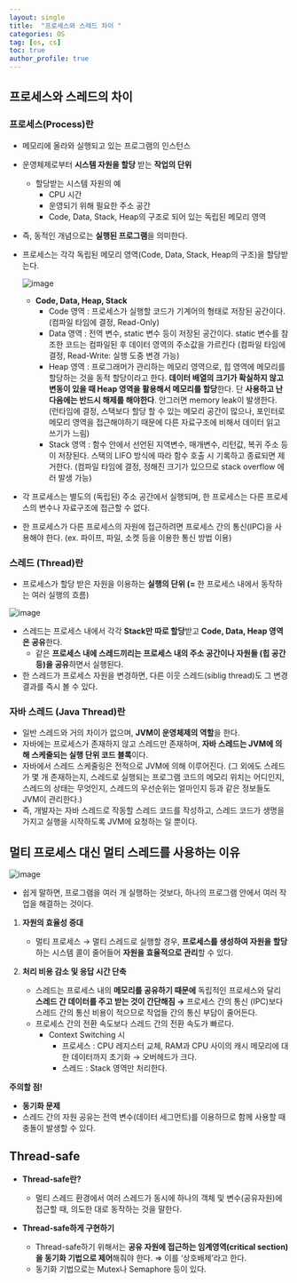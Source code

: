```yaml
---
layout: single
title:  "프로세스와 스레드 차이 "
categories: OS
tag: [os, cs]
toc: true
author_profile: true
---
```

## 프로세스와 스레드의 차이

### 프로세스(Process)란

- 메모리에 올라와 실행되고 있는 프로그램의 인스턴스
- 운영체제로부터 **시스템 자원을 할당** 받는 **작업의 단위**
    - 할당받는 시스템 자원의 예
        - CPU 시간
        - 운영되기 위해 필요한 주소 공간
        - Code, Data, Stack, Heap의 구조로 되어 있는 독립된 메모리 영역
- 즉, 동적인 개념으로는 **실행된 프로그램**을 의미한다.
- 프로세스는 각각 독립된 메모리 영역(Code, Data, Stack, Heap의 구조)을 할당받는다.
    
    ![image](https://user-images.githubusercontent.com/47748246/189826133-f17ece8b-b731-4aae-b716-525100c53a87.png)
    
    - **Code, Data, Heap, Stack**
        - Code 영역 : 프로세스가 실행할 코드가 기계어의 형태로 저장된 공간이다. (컴파일 타임에 결정, Read-Only)
        - Data 영역 : 전역 변수, static 변수 등이 저장된 공간이다. static 변수를 참조한 코드는 컴파일된 후 데이터 영역의 주소값을 가르킨다 (컴파일 타임에 결정, Read-Write: 실행 도중 변경 가능)
        - Heap 영역 : 프로그래머가 관리하는 메모리 영역으로, 힙 영역에 메모리를 할당하는 것을 동적 할당이라고 한다. **데이터 배열의 크기가 확실하지 않고 변동이 있을 때 Heap 영역을 활용해서 메모리를 할당**한다. 단 **사용하고 난 다음에는 반드시 해제를 해야한다**. 안그러면 memory leak이 발생한다.  (런타임에 결정, 스택보다 할당 할 수 있는 메모리 공간이 많으나, 포인터로 메모리 영역을 접근해야하기 때문에 다른 자료구조에 비해서 데이터 읽고 쓰기가 느림)
        - Stack 영역 : 함수 안에서 선언된 지역변수, 매개변수, 리턴값, 복귀 주소 등이 저장된다. 스택의 LIFO 방식에 따라 함수 호출 시 기록하고 종료되면 제거한다. (컴파일 타임에 결정, 정해진 크기가 있으므로 stack overflow 에러 발생 가능)

 

- 각 프로세스는 별도의 (독립된) 주소 공간에서 실행되며, 한 프로세스는 다른 프로세스의 변수나 자료구조에 접근할 수 없다.
- 한 프로세스가 다른 프로세스의 자원에 접근하려면 프로세스 간의 통신(IPC)을 사용해야 한다. (ex. 파이프, 파일, 소켓 등을 이용한 통신 방법 이용)

### 스레드 (Thread)란

- 프로세스가 할당 받은 자원을 이용하는 **실행의 단위 (=** 한 프로세스 내에서 동작하는 여러 실행의 흐름)

![image](https://user-images.githubusercontent.com/47748246/189826216-25eca005-3396-478f-b2c5-056b213b4b50.png)

- 스레드는 프로세스 내에서 각각 **Stack만 따로 할당**받고 **Code, Data, Heap 영역은 공유**한다.
    - 같은 **프로세스 내에 스레드끼리는 프로세스 내의 주소 공간이나 자원들 (힙 공간 등)을 공유**하면서 실행된다.
- 한 스레드가 프로세스 자원을 변경하면, 다른 이웃 스레드(siblig thread)도 그 변경 결과를 즉시 볼 수 있다.

### 자바 스레드 (Java Thread)란

- 일반 스레드와 거의 차이가 없으며, **JVM이 운영체제의 역할**을 한다.
- 자바에는 프로세스가 존재하지 않고 스레드만 존재하며, **자바 스레드는 JVM에 의해 스케줄되는 실행 단위 코드 블록**이다.
- 자바에서 스레드 스케줄링은 전적으로 JVM에 의해 이루어진다.  (그 외에도 스레드가 몇 개 존재하는지, 스레드로 실행되는 프로그램 코드의 메모리 위치는 어디인지, 스레드의 상태는 무엇인지, 스레드의 우선순위는 얼마인지 등과 같은 정보들도 JVM이 관리한다.)
- 즉, 개발자는 자바 스레드로 작동할 스레드 코드를 작성하고, 스레드 코드가 생명을 가지고 실행을 시작하도록 JVM에 요청하는 일 뿐이다.

## 멀티 프로세스 대신 멀티 스레드를 사용하는 이유

![image](https://user-images.githubusercontent.com/47748246/189826256-9a73e333-69ba-4207-b0da-3cd3c2477b10.png)

- 쉽게 말하면, 프로그램을 여러 개 실행하는 것보다, 하나의 프로그램 안에서 여러 작업을 해결하는 것이다.

1. **자원의 효율성 증대**
    - 멀티 프로세스 → 멀티 스레드로 실행할 경우, **프로세스를 생성하여 자원을 할당**하는 시스템 콜이 줄어들어 **자원을 효율적으로 관리**할 수 있다.
    
2. **처리 비용 감소 및 응답 시간 단축** 
    - 스레드는 프로세스 내의 **메모리를 공유하기 때문에** 독립적인 프로세스와 달리 **스레드 간 데이터를 주고 받는 것이 간단해짐 →** 프로세스 간의 통신 (IPC)보다 스레드 간의 통신 비용이 적으므로 작업들 간의 통신 부담이 줄어든다.
    - 프로세스 간의 전환 속도보다 스레드 간의 전환 속도가 빠르다.
        - Context Switching 시
            - 프로세스 : CPU 레지스터 교체, RAM과 CPU 사이의 캐시 메모리에 대한 데이터까지 초기화 → 오버헤드가 크다.
            - 스레드 :  Stack 영역만 처리한다.
    

**주의할 점!**

- **동기화 문제**
- 스레드 간의 자원 공유는 전역 변수(데이터 세그먼트)를 이용하므로 함께 사용할 때 충돌이 발생할 수 있다.

## Thread-safe

- **Thread-safe란?**
    - 멀티 스레드 환경에서 여러 스레드가 동시에 하나의 객체 및 변수(공유자원)에 접근할 때, 의도한 대로 동작하는 것을 말한다.

- **Thread-safe하게 구현하기**
    - Thread-safe하기 위해서는 **공유 자원에 접근하는 임계영역(critical section)을 동기화 기법으로 제어**해줘야 한다.  ⇒ 이를 ‘상호배제’라고 한다.
    - 동기화 기법으로는 Mutex나 Semaphore 등이 있다.

